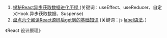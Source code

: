 1. [揭秘React异步获取数据进化历程 ](https://km.woa.com/group/36667/articles/show/476197?kmref=search&from_page=1&no=5)  (关键词：useEffect、useReducer、自定义Hook 异步获取数据、Suspense)
2. [盘点六个阅读React源码后get到的基础知识](https://km.woa.com/group/571/articles/show/523272?kmref=search&from_page=1&no=2) (关键词：js [label语法](https://developer.mozilla.org/zh-CN/docs/Web/JavaScript/Reference/Statements/label)、)

《React 设计原理》